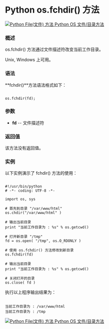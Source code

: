Python os.fchdir() 方法
=====================

 [![Python File(文件) 方法](../images/up.gif)
 Python OS 文件/目录方法](os-file-methods.html)


  ### 概述

 os.fchdir() 方法通过文件描述符改变当前工作目录。

  Unix, Windows 上可用。

 ### 语法

 **fchdir()**方法语法格式如下：

 
```

os.fchdir(fd);

```

 ### 参数

  * **fd** -- 文件描述符


  ### 返回值

 该方法没有返回值。

 ### 实例

 以下实例演示了 fchdir() 方法的使用：

 
```

#!/usr/bin/python
# -*- coding: UTF-8 -*-

import os, sys

# 首先到目录 "/var/www/html" 
os.chdir("/var/www/html" )

# 输出当前目录
print "当前工作目录为 : %s" % os.getcwd()

# 打开新目录 "/tmp"
fd = os.open( "/tmp", os.O_RDONLY )

# 使用 os.fchdir() 方法修改到新目录
os.fchdir(fd)

# 输出当前目录
print "当前工作目录为 : %s" % os.getcwd()

# 关闭打开的目录
os.close( fd )

```

 执行以上程序输出结果为：

 
```

当前工作目录为 : /var/www/html
当前工作目录为 : /tmp

```

 [![Python File(文件) 方法](../images/up.gif)
 Python OS 文件/目录方法](os-file-methods.html)